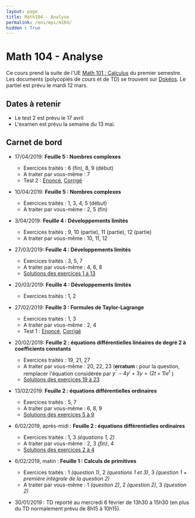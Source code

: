 ```yaml
---
layout: page
title: Math104 - Analyse
permalink: /ens/mpi/m104/
hidden : True
---
```



# Math 104 - Analyse

Ce  cours prend la suite de l'UE [Math 101 : Calculus](../m101/) du premier semestre. Les documents (polycopiés de cours et de TD) se trouvent sur [Dokéos](http://formation.u-psud.fr). Le partiel est prévu le mardi 12 mars. 

## Dates à retenir

* Le test 2 est prévu le 17 avril
* L'examen est prévu la semaine du 13 mai.

## Carnet de bord

- <span class="date">17/04/2019:</span> **Feuille 5 : Nombres complexes**
	* Exercices traités : 6 (fin), 8, 9 (début)
	* A traiter par vous-même : 7
	* Test 2 : [Enoncé](test2.pdf), [Corrigé](test2_corr.pdf)

- <span class="date">10/04/2019:</span> **Feuille 5 : Nombres complexes**
	* Exercices traités : 1, 3, 4, 5 (début)
	* A traiter par vous-même : 2, 5 (fin)

- <span class="date">3/04/2019:</span> **Feuille 4 : Développements limités**
	* Exercices traités : 9, 10 (partie), 11 (partie), 12 (partie)
	* A traiter par vous-même : 10, 11, 12

- <span class="date">27/03/2019:</span> **Feuille 4 : Développements limités**
    * Exercices traités : 3, 5, 7
	* A traiter par vous-même : 4, 6, 8
	* [Solutions des exercices 1 à 13](td6_corr.pdf)

- <span class="date">20/03/2019:</span> **Feuille 4 : Développements limités**
    * Exercices traités : 1, 2

- <span class="date">27/02/2019:</span> **Feuille 3 : Formules de Taylor-Lagrange**
	* Exercices traités : 1, 3
	* A traiter par vous-même : 2, 4
	* Test 1 : [Enoncé](test1.pdf), [Corrigé](test1_corr.pdf)
- <span class="date">20/02/2019:</span> **Feuille 2 : équations différentielles linéaires de degré 2 à coefficients constants**
	* Exercices traités : 19, 21, 27
	* A traiter par vous-même : 20, 22, 23 (**erratum :** pour la question, remplacer l'équation considérée par $y^{\prime \prime}-4y'+3y = (2t+1)e^t$ )
	* [Solutions des exercices 19 à 23](td4_corr.pdf)
- <span class="date">13/02/2019:</span> **Feuille 2 : équations différentielles ordinaires**
	* Exercices traités : 5, 7
	* A traiter par vous-même : 6, 8, 9
	* [Solutions des exercices 5 à 9](td3_corr.pdf)
- <span class="date">6/02/2019, après-midi :</span>  **Feuille 2 : équations différentielles ordinaires**
	* Exercices traités : 1, 3 *(équations 1, 2)*
	* A traiter par vous-même : 2, 3 *(fin)*, 4
	* [Solutions des exercices 2 à 4](td2_corr.pdf)
- <span class="date">6/02/2019, matin :</span> **Feuille 1 : Calculs de primitives**
	* Exercices traités : 1 *(question 1)*, 2 *(questions 1 et 3)*, 3 *(question 1 + première intégrale de la question 2)*
	* A traiter par vous-même : 1 *(question 2)*, 2 *(question 2)*, 3 *(question 2)*
- <span class="date"> 30/01/2019 :</span>
	TD reporté au mercredi 6 février de 13h30 à 15h30 (en plus du TD normalement prévu de 8h15 à 10h15).